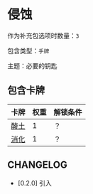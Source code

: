 # 侵蚀

作为补充包选项时数量：`3`

包含类型：`手牌`

主题：必要的钥匙

## 包含卡牌

卡牌 | 权重 | 解锁条件
--- | --- | ---
[酸土](../卡牌/酸土.md) | 1 | ？
[消化](../卡牌/消化.md) | 1 | ？

## CHANGELOG

- [0.2.0] 引入
